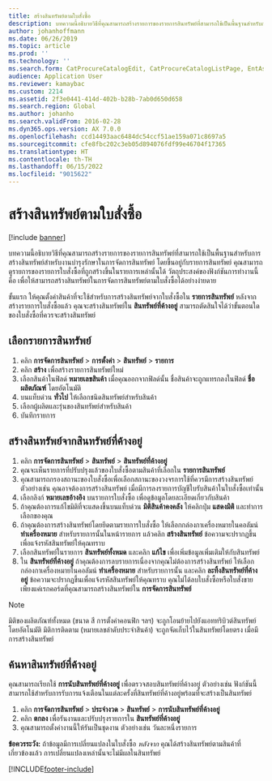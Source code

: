 ```yaml
---
title: สร้างสินทรัพย์ตามใบสั่งซื้อ
description: บทความนี้อธิบายวิธีที่คุณสามารถสร้างรายการของรายการสินทรัพย์ที่สามารถใช้เป็นพื้นฐานสำหรับการสร้างสินทรัพย์สำหรับงานบำรุงรักษาในการจัดการสินทรัพย์
author: johanhoffmann
ms.date: 06/26/2019
ms.topic: article
ms.prod: ''
ms.technology: ''
ms.search.form: CatProcureCatalogEdit, CatProcureCatalogListPage, EntAssetObjectItem, EntAssetPendingAssets
audience: Application User
ms.reviewer: kamaybac
ms.custom: 2214
ms.assetid: 2f3e0441-414d-402b-b28b-7ab0d650d658
ms.search.region: Global
ms.author: johanho
ms.search.validFrom: 2016-02-28
ms.dyn365.ops.version: AX 7.0.0
ms.openlocfilehash: ccd14493aac6484dc54ccf51ae159a071c8697a5
ms.sourcegitcommit: cfe8fbc202c3eb05d894076fdf99e46704f17365
ms.translationtype: HT
ms.contentlocale: th-TH
ms.lasthandoff: 06/15/2022
ms.locfileid: "9015622"
---
```

# <a name="create-assets-based-on-purchase-orders"></a>สร้างสินทรัพย์ตามใบสั่งซื้อ

[!include [banner](../../includes/banner.md)]

 

บทความนี้อธิบายวิธีที่คุณสามารถสร้างรายการของรายการสินทรัพย์ที่สามารถใช้เป็นพื้นฐานสำหรับการสร้างสินทรัพย์สำหรับงานบำรุงรักษาในการจัดการสินทรัพย์ โดยขึ้นอยู่กับรายการสินทรัพย์ คุณสามารถดูรายการของรายการใบสั่งซื้อที่ถูกสร้างขึ้นในรายการเหล่านั้นได้ วัตถุประสงค์ของฟังก์ชันการทำงานนี้คือ เพื่อให้สามารถสร้างสินทรัพย์ในการจัดการสินทรัพย์ตามใบสั่งซื้อได้อย่างง่ายดาย

ขั้นแรก ให้คุณตั้งค่าสินค้าที่จะใช้สำหรับการสร้างสินทรัพย์จากใบสั่งซื้อใน **รายการสินทรัพย์** หลังจากสร้างรายการใบสั่งซื้อแล้ว คุณจะสร้างสินทรัพย์ใน **สินทรัพย์ที่ค้างอยู่** สามารถตัดสินใจได้ว่าขั้นตอนใดของใบสั่งซื้อที่ควรจะสร้างสินทรัพย์


## <a name="select-asset-items"></a>เลือกรายการสินทรัพย์

1. คลิก **การจัดการสินทรัพย์** > **การตั้งค่า** > **สินทรัพย์** > **รายการ**
2. คลิก **สร้าง** เพื่อสร้างรายการสินทรัพย์ใหม่
3. เลือกสินค้าในฟิลด์ **หมายเลขสินค้า** เมื่อคุณออกจากฟิลด์นั้น ชื่อสินค้าจะถูกแทรกลงในฟิลด์ **ชื่อผลิตภัณฑ์** โดยอัตโนมัติ
4. บนแท็บด่วน **ทั่วไป** ให้เลือกชนิดสินทรัพย์สำหรับสินค้า
5. เลือกผู้ผลิตและรุ่นของสินทรัพย์สำหรับสินค้า
6. บันทึกรายการ


## <a name="create-assets-from-pending-assets"></a>สร้างสินทรัพย์จากสินทรัพย์ที่ค้างอยู่

1. คลิก **การจัดการสินทรัพย์** > **สินทรัพย์** > **สินทรัพย์ที่ค้างอยู่**
2. คุณจะเห็นรายการที่ปรับปรุงแล้วของใบสั่งซื้อตามสินค้าที่เลือกใน **รายการสินทรัพย์**
3. คุณสามารถกรองสถานะของใบสั่งซื้อเพื่อเลือกสถานะของวงจรการใช้ที่ควรมีการสร้างสินทรัพย์ ตัวอย่างเช่น คุณอาจต้องการสร้างสินทรัพย์ เมื่อมีการลงรายการบัญชีใบรับสินค้าในใบสั่งซื้อเท่านั้น
4. เลือกลิงก์ **หมายเลขอ้างอิง** บนรายการใบสั่งซื้อ เพื่อดูข้อมูลโดยละเอียดเกี่ยวกับสินค้า
5. ถ้าคุณต้องการแก้ไขมิติที่จะแสดงขึ้นบนแท็บด่วน **มิติสินค้าคงคลัง** ให้คลิกปุ่ม **แสดงมิติ** และทำการเลือกของคุณ
6. ถ้าคุณต้องการสร้างสินทรัพย์โดยยึดตามรายการใบสั่งซื้อ ให้เลือกกล่องกาเครื่องหมายในคอลัมน์ **ทำเครื่องหมาย** สำหรับรายการนั้นในหน้ารายการ แล้วคลิก **สร้างสินทรัพย์** ข้อความจะปรากฏขึ้นเพื่อแจ้งรหัสสินทรัพย์ให้คุณทราบ
7. เลือกสินทรัพย์ในรายการ **สินทรัพย์ทั้งหมด** และคลิก **แก้ไข** เพื่อเพิ่มข้อมูลเพิ่มเติมให้กับสินทรัพย์
8. ใน **สินทรัพย์ที่ค้างอยู่** ถ้าคุณต้องการลบรายการเนื่องจากคุณไม่ต้องการสร้างสินทรัพย์ ให้เลือกกล่องกาเครื่องหมายในคอลัมน์ **ทำเครื่องหมาย** สำหรับรายการนั้น และคลิก **ละทิ้งสินทรัพย์ที่ค้างอยู่** ข้อความจะปรากฏขึ้นเพื่อแจ้งรหัสสินทรัพย์ให้คุณทราบ คุณไม่ได้ลบใบสั่งซื้อหรือใบสั่งขาย เพียงแค่เรกคอร์ดที่คุณสามารถสร้างสินทรัพย์ใน **การจัดการสินทรัพย์**

>[!NOTE]
>มิติของผลิตภัณฑ์ทั้งหมด (ขนาด สี การตั้งค่าคอนฟิก ฯลฯ) จะถูกโอนย้ายไปยังแอททริบิวต์สินทรัพย์โดยอัตโนมัติ มิติการติดตาม (หมายเลขลำดับประจำสินค้า) จะถูกจัดเก็บไว้ในสินทรัพย์โดยตรง เมื่อมีการสร้างสินทรัพย์


## <a name="find-pending-assets"></a>ค้นหาสินทรัพย์ที่ค้างอยู่

คุณสามารถเรียกใช้ **การนับสินทรัพย์ที่ค้างอยู่** เพื่อตรวจสอบสินทรัพย์ที่ค้างอยู่ ตัวอย่างเช่น ฟังก์ชันนี้สามารถใช้สำหรับการรับการแจ้งเตือนในแต่ละครั้งที่สินทรัพย์ที่ค้างอยู่พร้อมที่จะสร้างเป็นสินทรัพย์

1. คลิก **การจัดการสินทรัพย์** > **ประจำงวด** > **สินทรัพย์** > **การนับสินทรัพย์ที่ค้างอยู่**
2. คลิก **ตกลง** เพื่อรันงานและปรับปรุงรายการใน **สินทรัพย์ที่ค้างอยู่**
3. คุณสามารถตั้งค่างานนี้ให้รันเป็นชุดงาน ตัวอย่างเช่น วันละหนึ่งรายการ

**ข้อควรระวัง:** ถ้าข้อมูลมีการเปลี่ยนแปลงในใบสั่งซื้อ *หลังจาก* คุณได้สร้างสินทรัพย์ตามสินค้าที่เกี่ยวข้องแล้ว การเปลี่ยนแปลงเหล่านั้นจะไม่มีผลในสินทรัพย์


[!INCLUDE[footer-include](../../../includes/footer-banner.md)]